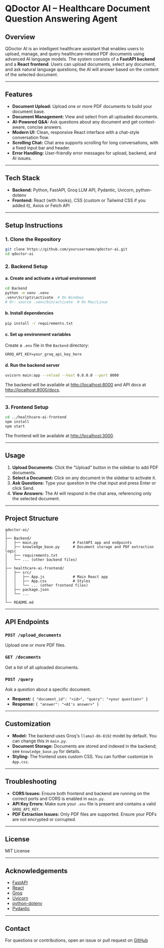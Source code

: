 # QDoctor AI – Healthcare Document Question Answering Agent

## Overview

QDoctor AI is an intelligent healthcare assistant that enables users to upload, manage, and query healthcare-related PDF documents using advanced AI language models. The system consists of a **FastAPI backend** and a **React frontend**. Users can upload documents, select any document, and ask natural language questions; the AI will answer based on the content of the selected document.

---

## Features

- **Document Upload:** Upload one or more PDF documents to build your document base.
- **Document Management:** View and select from all uploaded documents.
- **AI-Powered Q&A:** Ask questions about any document and get context-aware, concise answers.
- **Modern UI:** Clean, responsive React interface with a chat-style conversation flow.
- **Scrolling Chat:** Chat area supports scrolling for long conversations, with a fixed input bar and header.
- **Error Handling:** User-friendly error messages for upload, backend, and AI issues.

---

## Tech Stack

- **Backend:** Python, FastAPI, Groq LLM API, Pydantic, Uvicorn, python-dotenv
- **Frontend:** React (with hooks), CSS (custom or Tailwind CSS if you added it), Axios or Fetch API

---

## Setup Instructions

### 1. Clone the Repository

```bash
git clone https://github.com/yourusername/qdoctor-ai.git
cd qdoctor-ai
```

### 2. Backend Setup

#### a. Create and activate a virtual environment

```bash
cd Backend
python -m venv .venv
.venv\Scripts\activate  # On Windows
# Or: source .venv/bin/activate  # On Mac/Linux
```

#### b. Install dependencies

```bash
pip install -r requirements.txt
```

#### c. Set up environment variables

Create a `.env` file in the `Backend` directory:

```
GROQ_API_KEY=your_groq_api_key_here
```

#### d. Run the backend server

```bash
uvicorn main:app --reload --host 0.0.0.0 --port 8000
```

The backend will be available at [http://localhost:8000](http://localhost:8000) and API docs at [http://localhost:8000/docs](http://localhost:8000/docs).

---

### 3. Frontend Setup

```bash
cd ../healthcare-ai-frontend
npm install
npm start
```

The frontend will be available at [http://localhost:3000](http://localhost:3000).

---

## Usage

1. **Upload Documents:** Click the "Upload" button in the sidebar to add PDF documents.
2. **Select a Document:** Click on any document in the sidebar to activate it.
3. **Ask Questions:** Type your question in the chat input and press Enter or click Send.
4. **View Answers:** The AI will respond in the chat area, referencing only the selected document.

---

## Project Structure

```
qdoctor-ai/
│
├── Backend/
│   ├── main.py                # FastAPI app and endpoints
│   ├── knowledge_base.py      # Document storage and PDF extraction logic
│   ├── requirements.txt
│   └── ... (other backend files)
│
├── healthcare-ai-frontend/
│   ├── src/
│   │   ├── App.js             # Main React app
│   │   ├── App.css            # Styles
│   │   └── ... (other frontend files)
│   ├── package.json
│   └── ...
│
└── README.md
```

---

## API Endpoints

### `POST /upload_documents`
Upload one or more PDF files.

### `GET /documents`
Get a list of all uploaded documents.

### `POST /query`
Ask a question about a specific document.
- **Request:** `{ "document_id": "<id>", "query": "<your question>" }`
- **Response:** `{ "answer": "<AI's answer>" }`

---

## Customization

- **Model:** The backend uses Groq's `llama3-8b-8192` model by default. You can change this in `main.py`.
- **Document Storage:** Documents are stored and indexed in the backend; see `knowledge_base.py` for details.
- **Styling:** The frontend uses custom CSS. You can further customize in `App.css`.

---

## Troubleshooting

- **CORS Issues:** Ensure both frontend and backend are running on the correct ports and CORS is enabled in `main.py`.
- **API Key Errors:** Make sure your `.env` file is present and contains a valid `GROQ_API_KEY`.
- **PDF Extraction Issues:** Only PDF files are supported. Ensure your PDFs are not encrypted or corrupted.

---

## License

MIT License

---

## Acknowledgements

- [FastAPI](https://fastapi.tiangolo.com/)
- [React](https://react.dev/)
- [Groq](https://groq.com/)
- [Uvicorn](https://www.uvicorn.org/)
- [python-dotenv](https://pypi.org/project/python-dotenv/)
- [Pydantic](https://docs.pydantic.dev/)

---

## Contact

For questions or contributions, open an issue or pull request on [GitHub](https://github.com/yourusername/qdoctor-ai)
